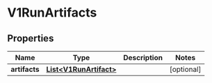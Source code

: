 

# V1RunArtifacts


## Properties

| Name | Type | Description | Notes |
|------------ | ------------- | ------------- | -------------|
|**artifacts** | [**List&lt;V1RunArtifact&gt;**](V1RunArtifact.md) |  |  [optional] |



